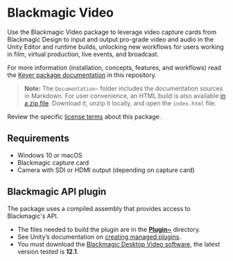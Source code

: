 # Blackmagic Video

Use the Blackmagic Video package to leverage video capture cards from Blackmagic Design to input and output pro-grade video and audio in the Unity Editor and runtime builds, unlocking new workflows for users working in film, virtual production, live events, and broadcast.

For more information (installation, concepts, features, and workflows) read the [Keyer package documentation](Documentation~/index.md) in this repository.  
>**Note:** The `Documentation~` folder includes the documentation sources in Markdown. For user convenience, an HTML build is also available [in a zip file](Built-documentation.zip). Download it, unzip it locally, and open the `index.html` file.

Review the specific [license terms](LICENSE.md) about this package.

## Requirements

* Windows 10 or macOS
* Blackmagic capture card
* Camera with SDI or HDMI output (depending on capture card)

## Blackmagic API plugin

The package uses a compiled assembly that provides access to Blackmagic's API.
* The files needed to build the plugin are in the [**Plugin~**](Plugin~) directory.
* See Unity’s documentation on [creating managed plugins](https://docs.unity3d.com/Manual/UsingDLL.html).
* You must download the [Blackmagic Desktop Video software](https://www.blackmagicdesign.com/developer/product/capture-and-playback), the latest version tested is **12.1**.
